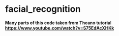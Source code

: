 # facial_recognition
**Many parts of this code taken from Theano tutorial https://www.youtube.com/watch?v=S75EdAcXHKk**
